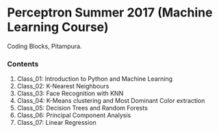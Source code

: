 # Perceptron Summer 2017 (Machine Learning Course)

Coding Blocks, Pitampura.


### Contents

1. Class_01: Introduction to Python and Machine Learning
2. Class_02: K-Nearest Neighbours
3. Class_03: Face Recognition with KNN
4. Class_04: K-Means clustering and Most Dominant Color extraction
5. Class_05: Decision Trees and Random Forests
6. Class_06: Principal Component Analysis
7. Class_07: Linear Regression
